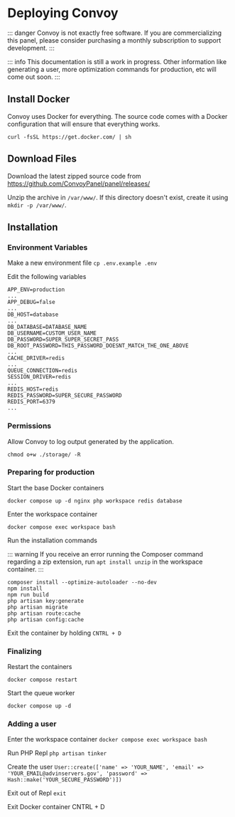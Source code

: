 # Deploying Convoy

::: danger
Convoy is not exactly free software. If you are commercializing this panel, please consider purchasing a monthly subscription to support development.
:::

::: info
This documentation is still a work in progress. Other information like generating a user, more optimization commands for production, etc will come out soon.
:::

## Install Docker

Convoy uses Docker for everything. The source code comes with a Docker configuration that will ensure that everything works.

`curl -fsSL https://get.docker.com/ | sh`

## Download Files

Download the latest zipped source code from https://github.com/ConvoyPanel/panel/releases/

Unzip the archive in `/var/www/`. If this directory doesn't exist, create it using `mkdir -p /var/www/`.

## Installation

### Environment Variables

Make a new environment file `cp .env.example .env`

Edit the following variables
```
APP_ENV=production
...
APP_DEBUG=false
...
DB_HOST=database
...
DB_DATABASE=DATABASE_NAME
DB_USERNAME=CUSTOM_USER_NAME
DB_PASSWORD=SUPER_SUPER_SECRET_PASS
DB_ROOT_PASSWORD=THIS_PASSWORD_DOESNT_MATCH_THE_ONE_ABOVE
...
CACHE_DRIVER=redis
...
QUEUE_CONNECTION=redis
SESSION_DRIVER=redis
...
REDIS_HOST=redis
REDIS_PASSWORD=SUPER_SECURE_PASSWORD
REDIS_PORT=6379
...
```

### Permissions

Allow Convoy to log output generated by the application.

`chmod o+w ./storage/ -R`

### Preparing for production

Start the base Docker containers

`docker compose up -d nginx php workspace redis database`

Enter the workspace container

`docker compose exec workspace bash`

Run the installation commands

::: warning
If you receive an error running the Composer command regarding a zip extension, run `apt install unzip` in the workspace container.
:::

```
composer install --optimize-autoloader --no-dev
npm install
npm run build
php artisan key:generate
php artisan migrate
php artisan route:cache
php artisan config:cache
```

Exit the container by holding `CNTRL + D`

### Finalizing

Restart the containers

`docker compose restart`

Start the queue worker

`docker compose up -d`


### Adding a user

Enter the workspace container
`docker compose exec workspace bash`

Run PHP Repl
`php artisan tinker`

Create the user
`User::create(['name' => 'YOUR_NAME', 'email' => 'YOUR_EMAIL@advinservers.gov', 'password' => Hash::make('YOUR_SECURE_PASSWORD')])`

Exit out of Repl
`exit`

Exit Docker container
CNTRL + D
